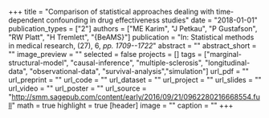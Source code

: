 +++
title = "Comparison of statistical approaches dealing with time-dependent confounding in drug effectiveness studies"
date = "2018-01-01"
publication_types = ["2"]
authors = ["ME Karim", "J Petkau", "P Gustafson", "RW Platt", "H Tremlett", "{BeAMS}"]
publication = "In: Statistical methods in medical research, (27), 6, _pp. 1709--1722_"
abstract = ""
abstract_short = ""
image_preview = ""
selected = false
projects = []
tags = ["marginal-structural-model", "causal-inference", "multiple-sclerosis", "longitudinal-data", "observational-data", "survival-analysis","simulation"]
url_pdf = ""
url_preprint = ""
url_code = ""
url_dataset = ""
url_project = ""
url_slides = ""
url_video = ""
url_poster = ""
url_source = "http://smm.sagepub.com/content/early/2016/09/21/0962280216668554.full"
math = true
highlight = true
[header]
image = ""
caption = ""
+++
